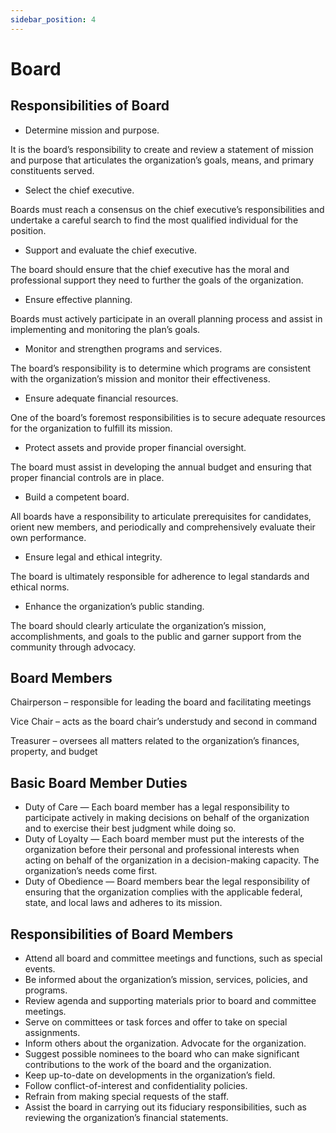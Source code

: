 ```yaml
---
sidebar_position: 4
---
```


# Board

## Responsibilities of Board
- Determine mission and purpose.

It is the board’s responsibility to create and review a statement of mission and purpose that articulates the organization’s goals, means, and primary constituents served.

- Select the chief executive.

Boards must reach a consensus on the chief executive’s responsibilities and undertake a careful search to find the most qualified individual for the position.

- Support and evaluate the chief executive.

The board should ensure that the chief executive has the moral and professional support they need to further the goals of the organization.

- Ensure effective planning.

Boards must actively participate in an overall planning process and assist in implementing and monitoring the plan’s goals.

- Monitor and strengthen programs and services.

The board’s responsibility is to determine which programs are consistent with the organization’s mission and monitor their effectiveness.

- Ensure adequate financial resources.

One of the board’s foremost responsibilities is to secure adequate resources for the organization to fulfill its mission.

- Protect assets and provide proper financial oversight.

The board must assist in developing the annual budget and ensuring that proper financial controls are in place.

- Build a competent board.

All boards have a responsibility to articulate prerequisites for candidates, orient new members, and periodically and comprehensively evaluate their own performance.

- Ensure legal and ethical integrity.

The board is ultimately responsible for adherence to legal standards and ethical norms.

- Enhance the organization’s public standing.

The board should clearly articulate the organization’s mission, accomplishments, and goals to the public and garner support from the community through advocacy.

## Board Members
Chairperson – responsible for leading the board and facilitating meetings

Vice Chair – acts as the board chair’s understudy and second in command

Treasurer – oversees all matters related to the organization’s finances, property, and budget

## Basic Board Member Duties
* Duty of Care — Each board member has a legal responsibility to participate actively in making decisions on behalf of the organization and to exercise their best judgment while doing so.
* Duty of Loyalty — Each board member must put the interests of the organization before their personal and professional interests when acting on behalf of the organization in a decision-making capacity. The organization’s needs come first.
* Duty of Obedience — Board members bear the legal responsibility of ensuring that the organization complies with the applicable federal, state, and local laws and adheres to its mission.

## Responsibilities of Board Members
- Attend all board and committee meetings and functions, such as special events.
- Be informed about the organization’s mission, services, policies, and programs.
- Review agenda and supporting materials prior to board and committee meetings.
- Serve on committees or task forces and offer to take on special assignments.
- Inform others about the organization. Advocate for the organization.
- Suggest possible nominees to the board who can make significant contributions to the work of the board and the organization.
- Keep up-to-date on developments in the organization’s field.
- Follow conflict-of-interest and confidentiality policies.
- Refrain from making special requests of the staff.
- Assist the board in carrying out its fiduciary responsibilities, such as reviewing the organization’s financial statements.
